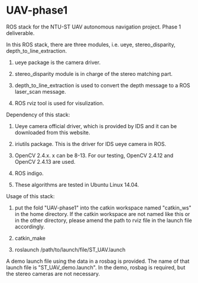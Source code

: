 # UAV-phase1

ROS stack for the NTU-ST UAV autonomous navigation project. Phase 1 deliverable.


In this ROS stack, there are three modules, i.e. ueye, stereo_disparity, depth_to_line_extraction.

1. ueye package is the camera driver.

2. stereo_disparity module is in charge of the stereo matching part.

3. depth_to_line_extraction is used to convert the depth message to a ROS laser_scan message.

4. ROS rviz tool is used for visulization.  



Dependency of this stack:

1. Ueye camera official driver, which is provided by IDS and it can be downloaded from this website.

2. iriutils package. This is the driver for IDS ueye camera in ROS.

3. OpenCV 2.4.x. x can be 8-13. For our testing, OpenCV 2.4.12 and OpenCV 2.4.13 are used.

4. ROS indigo. 

5. These algorithms are tested in Ubuntu Linux 14.04.



Usage of this stack:

1. put the fold "UAV-phase1" into the catkin workspace named "catkin_ws" in the home directory. 
If the catkin workspace are not named like this or in the other directory, please amend the path to rviz file in the launch file accordingly.

2. catkin_make

3. roslaunch /path/to/launch/file/ST_UAV.launch

A demo launch file using the data in a rosbag is provided. The name of that launch file is "ST_UAV_demo.launch". In the demo, rosbag is required, but the stereo cameras are not necessary. 
